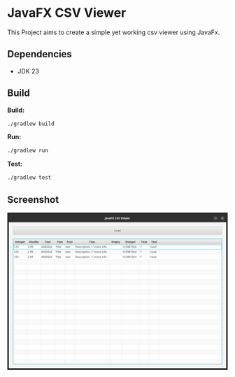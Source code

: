 JavaFX CSV Viewer
=================

This Project aims to create a simple yet working csv viewer using JavaFx.

Dependencies
------------

- JDK 23

Build
-----

**Build:**
```bash
./gradlew build
```

**Run:**
```bash
./gradlew run
```

**Test:**
```bash
./gradlew test
```

Screenshot
----------

![screenshot](screenshot.png)
